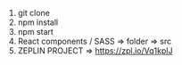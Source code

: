 1. git clone
2. npm install
3. npm start
4. React components / SASS => folder => src 
5. ZEPLIN PROJECT => https://zpl.io/Vq1kplJ
